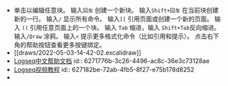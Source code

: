 - 单击以编辑任意块。
  输入`回车`  创建一个新块。
  输入`Shift+回车` 在当前块创建新的一行。
  输入`/`   显示所有命令。
  输入`[[`  引用页面或创建一个新的页面。
  输入 `((`   引用任意页面上的一个块。
  输入 `Tab` 缩进，输入 `Shift+Tab`反向缩进。
  输入`/Draw`  涂鸦。
  输入`<`  提示更多格式化命令（比如引用和提示）。
  点击右下角的帮助按钮查看更多按键绑定。
- [[draws/2022-05-03-14-42-02.excalidraw]]
- [Logseq中文帮助文档](http://northnight.gitee.io/logseq-documents/#/page/logseq%E6%96%B0%E6%89%8B)
  id:: 6271776b-3c26-4496-ac8c-36e3c73128ae
- [Logseq视频教程](https://www.youtube.com/channel/UCz7EgrAosr5FRF3IErGV-yQ)
  id:: 627182be-72ab-4fb5-8f27-e75b178d8252
-